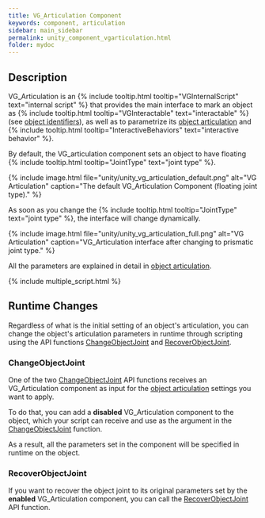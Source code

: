 ```yaml
---
title: VG_Articulation Component
keywords: component, articulation
sidebar: main_sidebar
permalink: unity_component_vgarticulation.html
folder: mydoc
---
```


## Description

VG_Articulation is an {% include tooltip.html tooltip="VGInternalScript" text="internal script" %} that provides the main interface to mark an object as {% include tooltip.html tooltip="VGInteractable" text="interactable" %} (see [object identifiers](unity_get_started_objects.html#customizing-layers-and-component-names)), as well as to parametrize its [object articulation](object_articulation.html#object-articulation) and {% include tooltip.html tooltip="InteractiveBehaviors" text="interactive behavior" %}. 

By default, the VG_articulation component sets an object to have floating {% include tooltip.html tooltip="JointType" text="joint type" %}. 

{% include image.html file="unity/unity_vg_articulation_default.png" alt="VG Articulation" caption="The default VG_Articulation Component (floating joint type)." %}

As soon as you change the {% include tooltip.html tooltip="JointType" text="joint type" %}, the interface will change dynamically.

{% include image.html file="unity/unity_vg_articulation_full.png" alt="VG Articulation" caption="VG_Articulation interface after changing to  prismatic joint type." %}

All the parameters are explained in detail in [object articulation](object_articulation.html#object-articulation).

{% include multiple_script.html %}

## Runtime Changes

Regardless of what is the initial setting of an object's articulation, you can change the object's articulation parameters in runtime 
through scripting using the API functions [ChangeObjectJoint](VirtualGrasp_UnityAPI.html#changeobjectjoint) 
and [RecoverObjectJoint](VirtualGrasp_UnityAPI.html#recoverobjectjoint).

### ChangeObjectJoint

One of the two [ChangeObjectJoint](VirtualGrasp_UnityAPI.html#changeobjectjoint) API functions receives an VG_Articulation component as input for the [object articulation](object_articulation.html#object-articulation) settings you want to apply.

To do that, you can add a **disabled** VG_Articulation component to the object, which your script can receive and use as the argument in the [ChangeObjectJoint](VirtualGrasp_UnityAPI.html#changeobjectjoint) function.

As a result, all the parameters set in the component will be specified in runtime on the object. 

### RecoverObjectJoint

If you want to recover the object joint to its original parameters set by the **enabled** VG_Articulation component, you can call the [RecoverObjectJoint](VirtualGrasp_UnityAPI.html#recoverobjectjoint) API function.
